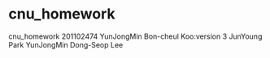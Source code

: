 # cnu_homework
cnu_homework
201102474 YunJongMin
Bon-cheul Koo:version 3
JunYoung Park
YunJongMin
Dong-Seop Lee
